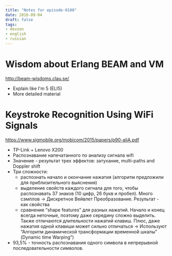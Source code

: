 ```yaml
---
title: "Notes for episode-0108"
date: 2016-09-04
draft: false
tags:
- devzen
- english
- russian
---
```


# Wisdom about Erlang BEAM  and VM
http://beam-wisdoms.clau.se/

- Explain like I'm 5 (ELI5)
- More detailed material


# Keystroke Recognition Using WiFi Signals
https://www.sigmobile.org/mobicom/2015/papers/p90-aliA.pdf

- TP-Link + Lenovo X200
- Распознавание напечатанного по анализу сигнала wifi
- Значение - результат трех эффектов: затухание, multi-paths and Doppler shift
- Три сложности:
    - распознать начало и окончание нажатия (алгоритм предложили для приблизительного выяснения)
    - выделение свойств каждого сигнала для того, чтобы распознавать 37 знаков (10 цифр, 26 букв и пробел). Много сэмплов -> Дискретное Вейвлет Преобразование. Результат - как свойства
    - сравнение “shape features” для разных нажатий. Начало и конец всегда неточные, поэтому даже середину сложно выделить. Также отличаются длительности нажатий клавиш. Плюс, даже нажатия одной клавиши может сильно отличаться -> Используют “Алгоритм динамической трансформации временно́й шкалы” (Dynamic time Warping”)
- 93,5% - точность распознавания одного символа в непрерывной последовательности символов.

